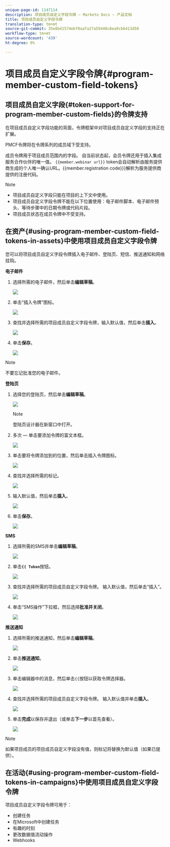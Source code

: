```yaml
---
unique-page-id: 1147114
description: 项目成员自定义字段令牌 — Marketo Docs — 产品文档
title: 项目成员自定义字段令牌
translation-type: tm+mt
source-git-commit: 35e8b41574ebf8aafa27a59440c8ea9cb6413d50
workflow-type: tm+mt
source-wordcount: '439'
ht-degree: 0%

---
```



# 项目成员自定义字段令牌{#program-member-custom-field-tokens}

## 项目成员自定义字段{#token-support-for-program-member-custom-fields}的令牌支持

在项目成员自定义字段功能的背面，令牌框架中对项目成员自定义字段的支持正在扩展。

PMCF令牌将在令牌系列的成员域下受支持。

成员令牌用于项目成员范围内的字段。 自当前状态起，会员令牌还用于插入集成服务合作伙伴的唯一值。 `{{member.webinar url}}` token会自动解析由服务提供商生成的个人唯一确认URL。{{member.registration code}}}解析为服务提供商提供的注册代码。

>[!NOTE]
>
>* 项目成员自定义字段只能在项目的上下文中使用。
>* 项目成员自定义字段令牌不能在以下位置使用：电子邮件脚本、电子邮件预头、等待步骤中的日期令牌或代码片段。
>* 项目成员状态在成员令牌中不受支持。


## 在资产{#using-program-member-custom-field-tokens-in-assets}中使用项目成员自定义字段令牌

您可以将项目成员自定义字段令牌插入电子邮件、登陆页、短信、推送通知和网络挂钩。

**电子邮件**

1. 选择所需的电子邮件，然后单击&#x200B;**编辑草稿**。

   ![](assets/program-member-custom-field-tokens-1.png)

1. 单击“插入令牌”图标。

   ![](assets/program-member-custom-field-tokens-2.png)

1. 查找并选择所需的项目成员自定义字段令牌，输入默认值，然后单击&#x200B;**插入**。

   ![](assets/program-member-custom-field-tokens-3.png)

1. 单击&#x200B;**保存**。

   ![](assets/program-member-custom-field-tokens-4.png)

>[!NOTE]
>
>不要忘记批准您的电子邮件。

**登陆页**

1. 选择您的登陆页，然后单击&#x200B;**编辑草稿**。

   ![](assets/program-member-custom-field-tokens-5.png)

   >[!NOTE]
   >
   >登陆页设计器在新窗口中打开。

1. 多次 — 单击要添加令牌的富文本框。

   ![](assets/program-member-custom-field-tokens-6.png)

1. 单击要将令牌添加到的位置，然后单击插入令牌图标。

   ![](assets/program-member-custom-field-tokens-7.png)

1. 查找并选择所需的标记。

   ![](assets/program-member-custom-field-tokens-8.png)

1. 输入默认值，然后单击&#x200B;**插入**。

   ![](assets/program-member-custom-field-tokens-9.png)

1. 单击&#x200B;**保存**。

   ![](assets/program-member-custom-field-tokens-10.png)

**SMS**

1. 选择所需的SMS并单击&#x200B;**编辑草稿**。

   ![](assets/program-member-custom-field-tokens-11.png)

1. 单击&#x200B;**`{{ Token`**&#x200B;按钮。

   ![](assets/program-member-custom-field-tokens-12.png)

1. 查找并选择所需的项目成员自定义字段令牌。 输入默认值，然后单击“插入”。

   ![](assets/program-member-custom-field-tokens-13.png)

1. 单击“SMS操作”下拉框，然后选择&#x200B;**批准并关闭**。

   ![](assets/program-member-custom-field-tokens-14.png)

**推送通知**

1. 选择所需的推送通知，然后单击&#x200B;**编辑草稿**。

   ![](assets/program-member-custom-field-tokens-15.png)

1. 单击&#x200B;**推送通知**。

   ![](assets/program-member-custom-field-tokens-16.png)

1. 单击编辑器中的消息，然后单击`{{`按钮以获取令牌选择器。

   ![](assets/program-member-custom-field-tokens-17.png)

1. 查找并选择所需的项目成员自定义字段令牌。 输入默认值并单击&#x200B;**插入**。

   ![](assets/program-member-custom-field-tokens-18.png)

1. 单击&#x200B;**完成**&#x200B;以保存并退出（或单击&#x200B;**下一步**&#x200B;以首先查看）。

   ![](assets/program-member-custom-field-tokens-19.png)

>[!NOTE]
>
>如果项目成员的项目成员自定义字段没有值，则标记将替换为默认值（如果已提供）。

## 在活动{#using-program-member-custom-field-tokens-in-campaigns}中使用项目成员自定义字段令牌

项目成员自定义字段令牌可用于：

* 创建任务
* 在Microsoft中创建任务
* 有趣的时刻
* 更改数据值流动操作
* Webhooks
